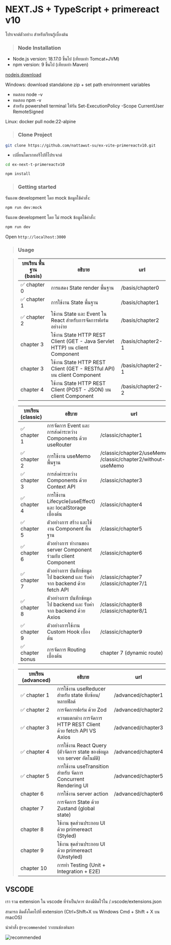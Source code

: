# NEXT.JS + TypeScript + primereact v10

โปรเจกต์ตัวอย่าง สำหรับเรียนรู้เบื่องต้น

> ### Node Installation

- Node.js version: 18.17.0 ขึ้นไป (เทียบเท่า Tomcat+JVM)
- npm version: 9 ขึ้นไป (เทียบเท่า Maven)

[nodejs download](https://nodejs.org/en/download/)

Windows: download standalone zip + set path environment variables

- ทดสอบ node -v
- ทดสอบ npm -v
- สำหรับ powershell terminal ให้รัน Set-ExecutionPolicy -Scope CurrentUser RemoteSigned

Linux: docker pull node:22-alpine

> ### Clone Project

```sh
git clone https://github.com/nattawut-su/ex-vite-primereactv10.git
```

- เปลี่ยนไดเรกทอรีไปที่โปรเจกต์

```sh
cd ex-next-t-primereactv10
```

```sh
npm install
```

> ### Getting started

รันแอพ development โดย mock ข้อมูลใช้คำสั่ง:

```sh
npm run dev:mock
```

รันแอพ development โดย ไม่ mock ข้อมูลใช้คำสั่ง:

```sh
npm run dev
```

Open `http://localhost:3000`

> ### Usage

> | บทเรียน พื้นฐาน (basis) | อธิบาย                                                                      | url               |
> | ----------------------- | --------------------------------------------------------------------------- | ----------------- |
> | ✅ chapter 0            | การแสดง State render พื้นฐาน                                                | /basis/chapter0   |
> | ✅ chapter 1            | การใช้งาน State พื้นฐาน                                                     | /basis/chapter1   |
> | ✅ chapter 2            | ใช้งาน State และ Event ใน React สำหรับการจัดการฟอร์ม อย่างง่าย              | /basis/chapter2   |
> | chapter 3               | ใช้งาน State HTTP REST Client (GET - Java Servlet HTTP) บน client Component | /basis/chapter2-1 |
> | chapter 3               | ใช้งาน State HTTP REST Client (GET - RESTful API) บน client Component       | /basis/chapter2-1 |
> | chapter 4               | ใช้งาน State HTTP REST Client (POST - JSON) บน client Component             | /basis/chapter2-2 |

> | บทเรียน (classic) | อธิบาย                                                                  | url                                                               |
> | ----------------- | ----------------------------------------------------------------------- | ----------------------------------------------------------------- |
> | ✅ chapter 1      | การจัดการ Event และการส่งค่าระหว่าง Components ด้วย useRouter           | /classic/chapter1                                                 |
> | ✅ chapter 2      | การใช้งาน useMemo พื้นฐาน                                               | /classic/chapter2/useMemo <br/> /classic/chapter2/without-useMemo |
> | ✅ chapter 3      | การส่งค่าระหว่าง Components ด้วย Context API                            | /classic/chapter3                                                 |
> | ✅ chapter 4      | การใช้งาน Lifecycle(useEffect) และ localStorage เบื้องต้น               | /classic/chapter4                                                 |
> | ✅ chapter 5      | ตัวอย่างการ สร้าง และใช้งาน Component พื้นฐาน                           | /classic/chapter5                                                 |
> | ✅ chapter 6      | ตัวอย่างการ ทำงานของ server Component ร่วมกับ client Component          | /classic/chapter6                                                 |
> | ✅ chapter 7      | ตัวอย่างการ บันทึกข้อมูลไป backend และ รับค่าจาก backend ด้วย fetch API | /classic/chapter7 <br/> /classic/chapter7/1                       |
> | ✅ chapter 8      | ตัวอย่างการ บันทึกข้อมูลไป backend และ รับค่าจาก backend ด้วย Axios     | /classic/chapter8 <br/> /classic/chapter8/1                       |
> | ✅ chapter 9      | ตัวอย่างการใช้งาน Custom Hook เบื้องต้น                                 | /classic/chapter9                                                 |
> | ✅ chapter bonus  | การจัดการ Routing เบื้องต้น                                             | chapter 7 (dynamic route)                                         |

> | บทเรียน (advanced) | อธิบาย                                                                | url                |
> | ------------------ | --------------------------------------------------------------------- | ------------------ |
> | ✅ chapter 1       | การใช้งาน useReducer สำหรับ state ซับซ้อน/หลายฟิลด์                   | /advanced/chapter1 |
> | ✅ chapter 2       | การจัดการฟอร์ม ด้วย Zod                                               | /advanced/chapter2 |
> | ✅ chapter 3       | ความแตกต่าง การจัดการ HTTP REST Client ด้วย fetch API VS Axios        | /advanced/chapter3 |
> | ✅ chapter 4       | การใช้งาน React Query (ตัวจัดการ state ของข้อมูลจาก server อัตโนมัติ) | /advanced/chapter4 |
> | ✅ chapter 5       | การใช้งาน useTransition สำหรับ จัดการ Concurrent Rendering UI         | /advanced/chapter5 |
> | chapter 6          | การใช้งาน server action                                               | /advanced/chapter6 |
> | chapter 7          | การจัดการ State ด้วย Zustand (global state)                           |                    |
> | chapter 8          | ใช้งาน ชุดส่วนประกอบ UI ด้วย primereact (Styled)                      |                    |
> | chapter 9          | ใช้งาน ชุดส่วนประกอบ UI ด้วย primereact (Unstyled)                    |                    |
> | chapter 10         | การทำ Testing (Unit + Integration + E2E)                              |                    |

## VSCODE

เรา รวม extension ใน vscode ที่จำเป็น/ควร ต้องมีติดใว้ใน /.vscode/extensions.json

สามารถ ติดตั้งโดยไปที่ extension (Ctrl+Shift+X บน Windows Cmd + Shift + X บน macOS)

นำคำสั่ง `@recommended` วางบนช่องค้นหา

![recommended](https://cdn.discordapp.com/attachments/860249330908397587/1411411810375962755/image.png?ex=68b92c6e&is=68b7daee&hm=b265cdbef30539ee92bc6ae2db50d6f46e59d254386acc4ca4a7ab7f6eef4c0f&)
